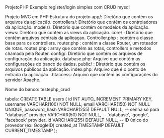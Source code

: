ProjetoPHP
Exemplo register/login simples com CRUD mysql

Projeto MVC em PHP
Estrutura do projeto
app/: Diretório que contém os arquivos da aplicação.
controllers/: Diretório que contém os controladores da aplicação.
models/: Diretório que contém os modelos da aplicação.
views: Diretório que contém as views da aplicação.
core/ : Diretório que contém arquivos centrais da aplicaçao.
Controller.php : contém a classe base para os controllers.
router.php : contém a classe Router, um roteador de rotas.
routes.php : array que contém as rotas, controllers e metodos chamada pela Router.
config/: Diretório que contém os arquivos de configuração da aplicação.
database.php: Arquivo que contém as configurações do banco de dados.
public/ : Diretório que contém os arquivos públicos da aplicação.
index.php: Arquivo que é o ponto de entrada da aplicação.
.htaccess: Arquivo que contém as configurações do servidor Apache.

Nome do banco: testephp_crud

tabela:
CREATE TABLE users (
    id INT AUTO_INCREMENT PRIMARY KEY,
    username      VARCHAR(100) NOT NULL,
    email         VARCHAR(150) NOT NULL UNIQUE,
    password_hash VARCHAR(255) DEFAULT NULL,  -- senha só para "database"
    provider      VARCHAR(50)  NOT NULL,      -- 'database', 'google', 'facebook'
    provider_id   VARCHAR(255) DEFAULT NULL,  -- ID único do provedor (ex: GoogleID)
    created_at    TIMESTAMP DEFAULT CURRENT_TIMESTAMP
);
